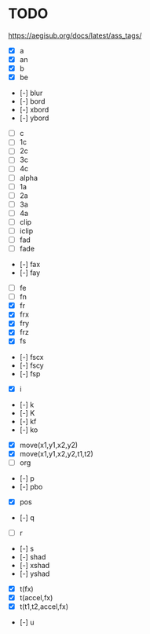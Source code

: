 # TODO

https://aegisub.org/docs/latest/ass_tags/

- [x] a
- [x] an
- [x] b
- [x] be
- [-] blur
- [-] bord
- [-] xbord
- [-] ybord
- [ ] c
- [ ] 1c
- [ ] 2c
- [ ] 3c
- [ ] 4c
- [ ] alpha
- [ ] 1a
- [ ] 2a
- [ ] 3a
- [ ] 4a
- [ ] clip
- [ ] iclip
- [ ] fad
- [ ] fade
- [-] fax
- [-] fay
- [ ] fe
- [ ] fn
- [x] fr
- [x] frx
- [x] fry
- [x] frz
- [x] fs
- [-] fscx
- [-] fscy
- [-] fsp
- [x] i
- [-] k
- [-] K
- [-] kf
- [-] ko
- [x] move(x1,y1,x2,y2)
- [x] move(x1,y1,x2,y2,t1,t2)
- [ ] org
- [-] p
- [-] pbo
- [x] pos
- [-] q
- [ ] r
- [-] s
- [-] shad
- [-] xshad
- [-] yshad
- [x] t(fx)
- [x] t(accel,fx)
- [x] t(t1,t2,accel,fx)
- [-] u
